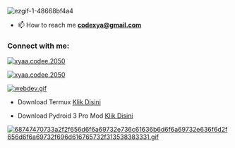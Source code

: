 ![ezgif-1-48668bf4a4](https://user-images.githubusercontent.com/109187416/180635513-95d47962-4b6c-4a30-9a0f-13fc3a6efba4.gif)



- 📫 How to reach me **codexya@gmail.com**

<h3 align="left">Connect with me:</h3>
<p align="left">
<a href="https://wa.me/+16143244921" target="blank"><img align="center" src="https://img.shields.io/badge/WhatsApp-25D366?style=for-the-badge&logo=whatsapp&logoColor=white" alt="xyaa.codee.2050"</a>
</p>
<a href="https://www.facebook.com/xyaa.codee.2050" target="blank"><img align="center" src="https://img.shields.io/badge/Facebook-1877F2?style=for-the-badge&logo=facebook&logoColor=white" alt="xyaa.codee.2050"</a>
</p>

[![webdev.gif](https://i.postimg.cc/mgQdxpcz/webdev.gif)](https://postimg.cc/YvCNY3zM)

- Download Termux <a href="https://f-droid.org/en/packages/com.termux/">Klik Disini</a>

- Download Pydroid 3 Pro Mod <a href="https://dotmoddroid.blogspot.com/2020/07/Pydroid-3-Premium-APK.html?m=1">Klik Disini</a>


[![68747470733a2f2f656d6f6a69732e736c61636b6d6f6a69732e636f6d2f656d6f6a69732f696d616765732f313538383331.gif](https://i.postimg.cc/xC3JqgbJ/68747470733a2f2f656d6f6a69732e736c61636b6d6f6a69732e636f6d2f656d6f6a69732f696d616765732f313538383331.gif)](https://postimg.cc/WFtbHG8T)
